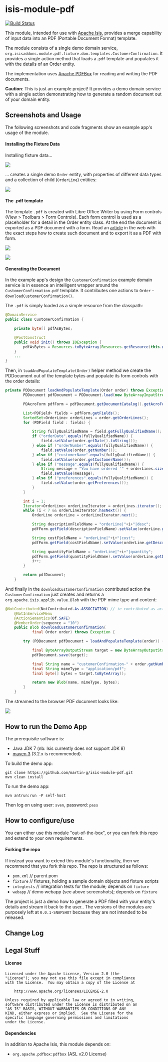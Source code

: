 # isis-module-pdf #

[![Build Status](https://travis-ci.org/isisaddons/isis-module-pdf.png?branch=master)](https://travis-ci.org/isisaddons/isis-module-pdf)

This module, intended for use with [Apache Isis](http://isis.apache.org), provides a merge capability of input
data into an PDF (Portable Document Format) template.

The module consists of a single demo domain service, `org.isisaddons.module.pdf.fixture.dom.templates.CustomerConfirmation`.
It provides a single action method that loads a`.pdf` template and populates it with the details of an Order entity.

The implementation uses [Apache PDFBox](http://pdfbox.apache.org/) for reading and writing the PDF documents.

**Caution**: This is just an example project!
It provides a demo domain service with a single action demonstrating how to generate a random document out of your domain entity.

## Screenshots and Usage ##

The following screenshots and code fragments show an example app's usage of the module.

#### Installing the Fixture Data ####

Installing fixture data...

![](https://raw.github.com/martin-g/isis-module-pdf/master/images/example-app-install-fixtures.png)

... creates a single demo `Order` entity, with properties of different data types and a collection of child (`OrderLine`) entities: 

![](https://raw.github.com/martin-g/isis-module-pdf/master/images/example-app-order-entity.png)


#### The .pdf template ####

The template `.pdf` is created with Libre Office Writer by using Form controls (View > Toolbars > Form Controls).
Each form control is used as a placeholder for a detail in the Order entity class. At the end the document is exported as a PDF document
with a form.
Read an <a href="http://www.maketecheasier.com/create-a-pdf-with-fillable-forms-in-libreoffice/" target="_blank">article</a> in the web with
the exact steps how to create such document and to export it as a PDF with form.

![](https://raw.github.com/martin-g/isis-module-pdf/master/images/document-with-form-libreoffice.png)

![](https://raw.github.com/martin-g/isis-module-pdf/master/images/document-with-form-evince.png)

#### Generating the Document ####

In the example app's design the `CustomerConfirmation` example domain service is in essence an intelligent wrapper
around the `CustomerConfirmation.pdf` template.  It contributes one actions to `Order` - `downloadCustomerConfirmation()`.

The `.pdf` is simply loaded as a simple resource from the classpath:
  
```java
@DomainService
public class CustomerConfirmation {

    private byte[] pdfAsBytes;

    @PostConstruct
    public void init() throws IOException {
        pdfAsBytes = Resources.toByteArray(Resources.getResource(this.getClass(), "CustomerConfirmation.pdf"));
    }
    ...
}
```

Then, in `loadAndPopulateTemplate(Order)` helper method we create the PDDocument out of the template bytes and populate its form controls with
the order details:

```java
private PDDocument loadAndPopulateTemplate(Order order) throws Exception {
        PDDocument pdfDocument = PDDocument.load(new ByteArrayInputStream(pdfAsBytes));

        PDAcroForm pdfForm = pdfDocument.getDocumentCatalog().getAcroForm();

        List<PDField> fields = pdfForm.getFields();
        SortedSet<OrderLine> orderLines = order.getOrderLines();
        for (PDField field : fields) {

            String fullyQualifiedName = field.getFullyQualifiedName();
            if ("orderDate".equals(fullyQualifiedName)) {
                field.setValue(order.getDate().toString());
            } else if ("orderNumber".equals(fullyQualifiedName)) {
                field.setValue(order.getNumber());
            } else if ("customerName".equals(fullyQualifiedName)) {
                field.setValue(order.getCustomerName());
            } else if ("message".equals(fullyQualifiedName)) {
                String message = "You have ordered '" + orderLines.size() +"' products";
                field.setValue(message);
            } else if ("preferences".equals(fullyQualifiedName)) {
                field.setValue(order.getPreferences());
            }
        }

        int i = 1;
        Iterator<OrderLine> orderLineIterator = orderLines.iterator();
        while (i < 7 && orderLineIterator.hasNext()) {
            OrderLine orderLine = orderLineIterator.next();

            String descriptionFieldName = "orderLine|"+i+"|desc";
            pdfForm.getField(descriptionFieldName).setValue(orderLine.getDescription());

            String costFieldName = "orderLine|"+i+"|cost";
            pdfForm.getField(costFieldName).setValue(orderLine.getDescription());

            String quantityFieldName = "orderLine|"+i+"|quantity";
            pdfForm.getField(quantityFieldName).setValue(orderLine.getDescription());
            i++;
        }

        return pdfDocument;
    }
```

And finally in the `downloadCustomerConfirmation` contributed action the `CustomerConfirmation` just creates and returns
a `org.apache.isis.applib.value.Blob` with the PDF mime type and content:

```java
@NotContributed(NotContributed.As.ASSOCIATION) // ie contributed as action
    @NotInServiceMenu
    @ActionSemantics(Of.SAFE)
    @MemberOrder(sequence = "10")
    public Blob downloadCustomerConfirmation(
            final Order order) throws Exception {

        try (PDDocument pdfDocument = loadAndPopulateTemplate(order)) {

            final ByteArrayOutputStream target = new ByteArrayOutputStream();
            pdfDocument.save(target);

            final String name = "customerConfirmation-" + order.getNumber() + ".pdf";
            final String mimeType = "application/pdf";
            final byte[] bytes = target.toByteArray();

            return new Blob(name, mimeType, bytes);
        }
    }
```

The streamed to the browser PDF document looks like:

![](https://raw.github.com/martin-g/isis-module-pdf/master/images/populated-pdf.png)

## How to run the Demo App ##

The prerequisite software is:

* Java JDK 7 (nb: Isis currently does not support JDK 8)
* [maven 3](http://maven.apache.org) (3.2.x is recommended).

To build the demo app:

    git clone https://github.com/martin-g/isis-module-pdf.git
    mvn clean install

To run the demo app:

    mvn antrun:run -P self-host
    
Then log on using user: `sven`, password: `pass`


## How to configure/use ##

You can either use this module "out-of-the-box", or you can fork this repo and extend to your own requirements. 



#### Forking the repo ####

If instead you want to extend this module's functionality, then we recommend that you fork this repo.  The repo is 
structured as follows:

* `pom.xml`    // parent pom
* `fixture`    // fixtures, holding a sample domain objects and fixture scripts
* `integtests` // integration tests for the module; depends on `fixture`
* `webapp`     // demo webapp (see above screenshots); depends on `fixture`

The project is just a demo how to generate a PDF filled with your entity's details and stream it back to the user..
The versions of the modules are purposely left at `0.0.1-SNAPSHOT` because they are not intended to be released.


## Change Log ##


## Legal Stuff ##
 
#### License ####

    Licensed under the Apache License, Version 2.0 (the
    "License"); you may not use this file except in compliance
    with the License.  You may obtain a copy of the License at

        http://www.apache.org/licenses/LICENSE-2.0

    Unless required by applicable law or agreed to in writing,
    software distributed under the License is distributed on an
    "AS IS" BASIS, WITHOUT WARRANTIES OR CONDITIONS OF ANY
    KIND, either express or implied.  See the License for the
    specific language governing permissions and limitations
    under the License.


#### Dependencies ####

In addition to Apache Isis, this module depends on:

* `org.apache.pdfbox:pdfbox` (ASL v2.0 License)
